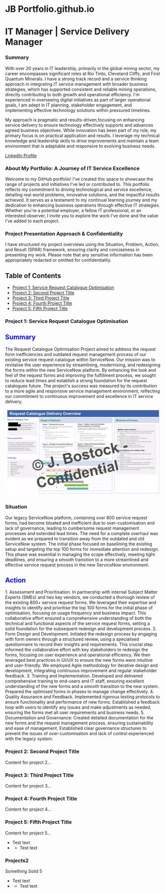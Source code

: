 # JB Portfolio.github.io
# IT Manager | Service Delivery Manager

### Summary
With over 20 years in IT leadership, primarily in the global mining sector, my career encompasses significant roles at Rio Tinto, Cleveland
Cliffs, and First Quantum Minerals. I have a strong track record and a service thinking approach in integrating IT service management with
broader business strategies, which has supported consistent and reliable mining operations, directly contributing to both growth and
operational efficiency. I'm experienced in overseeing digital initiatives as part of larger operational goals, I am adept in IT planning, 
stakeholder engagement, and implementing effective technology solutions within pressured timelines. 

My approach is pragmatic and results-driven,focusing on enhancing service delivery to ensure technology effectively supports and advances 
agreed business objectives. While innovation has been part of my role, my primary focus is on practical application and results. I leverage 
my technical knowledge and leadership skills to drive improvements and maintain a team environment that is adaptable and responsive to evolving business needs.

[LinkedIn Profile](https://www.linkedin.com/in/bostockj)


### About My Portfolio: A Journey of IT Service Excellence
Welcome to my GitHub portfolio! I've created this space to showcase the range of projects and initiatives I've led or contributed to. This portfolio reflects my commitment to driving technological and service excellence, detailing real world problems, innovative solutions, and the impactful results achieved. It serves as a testament to my continual learning journey and my dedication to enhancing business operations through effective IT strategies. Whether you're a potential employer, a fellow IT professional, or an interested observer, I invite you to explore the work I've done and the value I've added to each project.



### Project Presentation Approach & Confidentiality
 I have structured my project overviews using the Situation, Problem, Action, and Result (SPAR) framework, ensuring clarity and conciseness in presenting my work. Please note that any sensitive information has been appropriately redacted or omitted for confidentiality.

## Table of Contents
- [Project 1: Service Request Catalogue Optimisation](#project-1-service-request-catalogue-optimisation)
- [Project 2: Second Project Title](#project-2-second-project-title)
- [Project 3: Third Project Title](#project-3-third-project-title)
- [Project 4: Fourth Project Title](#project-4-fourth-project-title)
- [Project 5: Fifth Project Title](#project-5-fifth-project-title)

### Project 1: Service Request Catalogue Optimisation
<h2 style="color:blue">Summary</h2>
The Request Catalogue Optimisation Project aimed to address the request form inefficiencies and outdated request management process of our existing service request catalogue within ServiceNow. Our mission was to revitalise the user experience by streamlining, modernising, and redesigning the forms within the new ServiceNow platform. By enhancing the look and feel of the request forms and improving the fulfillment process, we sought to reduce lead times and establish a strong foundation for the request catalogues future. The project's success was measured by its contribution to a more agile and responsive service management environment, reflecting our commitment to continuous improvement and excellence in IT service delivery.

![Alt text for your image](Req_Cat_Delivery_Sheet.png)

### Situation
Our legacy ServiceNow platform, containing over 800 service request forms, had become bloated and inefficient due to over-customisation and lack of governance, leading to cumbersome request management processes and extended lead times. The need for a complete overhaul was evident as we prepared to transition away from the outdated and old ServiceNow system. The initial phase focused on baselining the existing setup and targeting the top 100 forms for immediate attention and redesign. This phase was essential in managing the scope effectively, meeting tight deadlines, and ensuring a smooth transition to a more streamlined and effective service request process in the new ServiceNow environment.

<h2 style="color:blue">Action</h2>
1. Assessment and Prioritisation. In partnership with internal Subject Matter Experts (SMEs) and two key vendors, we conducted a thorough review of the existing 800+ service request forms. We leveraged their expertise and insights to identify and prioritise the top 100 forms for the initial phase of optimisation, focusing on usage frequency and business impact. This collaborative effort ensured a comprehensive understanding of both the technical and functional aspects of the service request forms, setting a solid foundation for the subsequent redesign and development process.
2. Form Design and Development. Initiated the redesign process by engaging with form owners through a structured review, using a specialised questionnaire to record their insights and requirements. This crucial step informed the collaborative effort with key stakeholders to redesign the forms, focusing on user experience and operational efficiency. We then leveraged best practices in UI/UX to ensure the new forms were intuitive and user-friendly. We employed Agile methodology for iterative design and development, integrating continuous improvement and regular stakeholder feedback.
3. Training and Implementation. Developed and delivered comprehensive training to end-users and IT staff, ensuring excellent understanding of the new forms and a smooth transition to the new system. Prepared the optimised forms in phases to manage change effectively.
4. Quality Assurance and Feedback.  Implemented rigorous testing protocols to ensure functionality and performance of new forms. Established a feedback loop with users to identify any issues and make adjustments as needed, ensuring the forms met all user requirements and business needs.
5. Documentation and Governance: Created detailed documentation for the new forms and the request management process, ensuring sustainability and ease of management. Established clear governance structures to prevent the issues of over-customisation and lack of control experienced with the legacy system.


### Project 2: Second Project Title
Content for project 2...

### Project 3: Third Project Title
Content for project 3...

### Project 4: Fourth Project Title
Content for project 4...

### Project 5: Fifth Project Title
Content for project 5...


- Test text
- - Test text

### Projects2
Something Solid 5
- Test text
- - Test text
